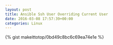 ```yaml
---
layout: post                                                                                                              
title: Ansible Ssh User Overriding Current User                                                                                                                       
date: 2016-03-08 17:57:39+00:00                                                                                                                        
categories: Linux                                                                                                                
---                                                                                                                              
```


{% gist makeittotop/0bd49c8bc6c69ea74e1e %}                                                                                                           

